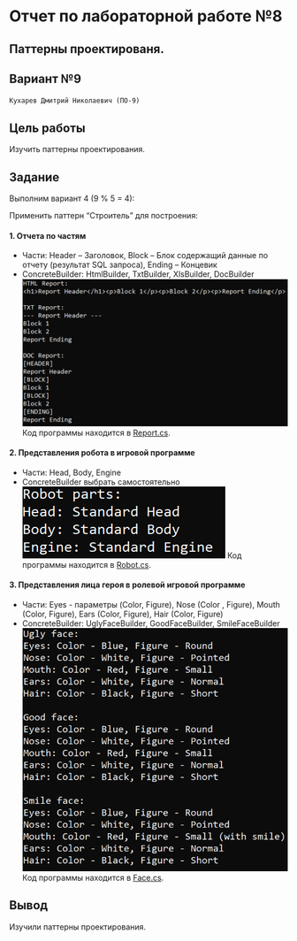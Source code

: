 # Отчет по лабораторной работе №8

## Паттерны проектированя.

## Вариант №9

`Кухарев Дмитрий Николаевич (ПО-9)`

## Цель работы

Изучить паттерны проектирования.

## Задание 

Выполним вариант 4 (9 % 5 = 4):

Применить паттерн “Строитель” для построения: 

#### 1. Отчета по частям
* Части: Header – Заголовок, Block – Блок содержащий данные по отчету (результат SQL запроса), Ending – Концевик
* ConcreteBuilder: HtmlBuilder, TxtBuilder, XlsBuilder, DocBuilder
![1.png](./images/1.png)
Код программы находится в [Report.cs](./src/Report/Program.cs).

#### 2. Представления робота в игровой программе
* Части: Head, Body, Engine
* ConcreteBuilder выбрать самостоятельно
![2.png](./images/2.png)
Код программы находится в [Robot.cs](./src/Robot/Program.cs).

#### 3. Представления лица героя в ролевой игровой программе
* Части: Eyes - параметры (Color, Figure), Nose (Color , Figure), Mouth (Color, Figure), Ears (Color, Figure), Hair (Color, Figure)
* ConcreteBuilder: UglyFaceBuilder, GoodFaceBuilder, SmileFaceBuilder
![3.png](./images/3.png)
Код программы находится в [Face.cs](./src/Face/Program.cs).

## Вывод

Изучили паттерны проектирования.


